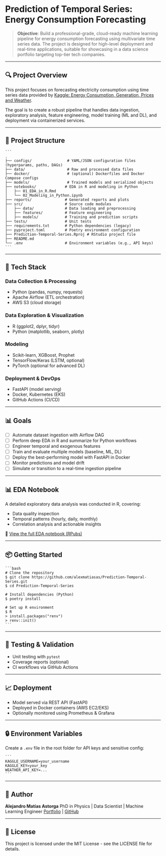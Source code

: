 # Prediction of Temporal Series: Energy Consumption Forecasting

> **Objective**: Build a professional-grade, cloud-ready machine learning pipeline for energy consumption forecasting using multivariate time series data. The project is designed for high-level deployment and real-time applications, suitable for showcasing in a data science portfolio targeting top-tier tech companies.

---

## 🔍 Project Overview

This project focuses on forecasting electricity consumption using time series data provided by [Kaggle: Energy Consumption, Generation, Prices and Weather](https://www.kaggle.com/datasets/nicholasjhana/energy-consumption-generation-prices-and-weather).

The goal is to create a robust pipeline that handles data ingestion, exploratory analysis, feature engineering, model training (ML and DL), and deployment via containerized services.

---

## 📁 Project Structure

    ```
    .
    ├── configs/                # YAML/JSON configuration files (hyperparams, paths, DAGs)
    ├── data/                   # Raw and processed data files
    ├── docker/                 # (optional) Dockerfiles and Docker Compose configs
    ├── models/                 # Trained models and serialized objects
    ├── notebooks/             # EDA in R and modeling in Python
    │   ├── 01_EDA_in_R.Rmd
    │   └── 02_Modeling_in_Python.ipynb
    ├── reports/               # Generated reports and plots
    ├── src/                   # Source code modules
    │   ├── data/              # Data loading and preprocessing
    │   ├── features/          # Feature engineering
    │   ├── models/            # Training and prediction scripts
    ├── tests/                 # Unit tests
    ├── requirements.txt       # Python dependencies (legacy)
    ├── pyproject.toml         # Poetry environment configuration
    ├── Prediction-Temporal-Series.Rproj # RStudio project file
    ├── README.md
    └── .env                   # Environment variables (e.g., API keys)
    ```

---

## 🚀 Tech Stack

### Data Collection & Processing

* Python (pandas, numpy, requests)
* Apache Airflow (ETL orchestration)
* AWS S3 (cloud storage)

### Data Exploration & Visualization

* R (ggplot2, dplyr, tidyr)
* Python (matplotlib, seaborn, plotly)

### Modeling

* Scikit-learn, XGBoost, Prophet
* TensorFlow/Keras (LSTM, optional)
* PyTorch (optional for advanced DL)

### Deployment & DevOps

* FastAPI (model serving)
* Docker, Kubernetes (EKS)
* GitHub Actions (CI/CD)

---

## 📊 Goals

* [ ] Automate dataset ingestion with Airflow DAG
* [ ] Perform deep EDA in R and summarize for Python workflows
* [ ] Engineer temporal and exogenous features
* [ ] Train and evaluate multiple models (baseline, ML, DL)
* [ ] Deploy the best-performing model with FastAPI in Docker
* [ ] Monitor predictions and model drift
* [ ] Simulate or transition to a real-time ingestion pipeline

---

## 📊 EDA Notebook

A detailed exploratory data analysis was conducted in R, covering:

* Data quality inspection
* Temporal patterns (hourly, daily, monthly)
* Correlation analysis and actionable insights

🧾 [View the full EDA notebook (RPubs)](http://rpubs.com/Alex_matias_as/energy-weather-eda)

---

## 📦 Getting Started

    ```bash
    # Clone the repository
    $ git clone https://github.com/alexmatiasas/Prediction-Temporal-Series.git
    $ cd Prediction-Temporal-Series

    # Install dependencies (Python)
    $ poetry install

    # Set up R environment
    $ R
    > install.packages("renv")
    > renv::init()
    ```

---

## 🧪 Testing & Validation

* Unit testing with `pytest`
* Coverage reports (optional)
* CI workflows via GitHub Actions

---

## 📈 Deployment

* Model served via REST API (FastAPI)
* Deployed in Docker containers (AWS EC2/EKS)
* Optionally monitored using Prometheus & Grafana

---

## 🔒 Environment Variables

Create a `.env` file in the root folder for API keys and sensitive config:

    ```
    KAGGLE_USERNAME=your_username
    KAGGLE_KEY=your_key
    WEATHER_API_KEY=...
    ```

---

## 🧠 Author

**Alejandro Matías Astorga**
PhD in Physics | Data Scientist | Machine Learning Engineer
[Portfolio](https://alexmatiasas.github.io) | [GitHub](https://github.com/alexmatiasas)

---

## 📄 License

This project is licensed under the MIT License - see the LICENSE file for details.
